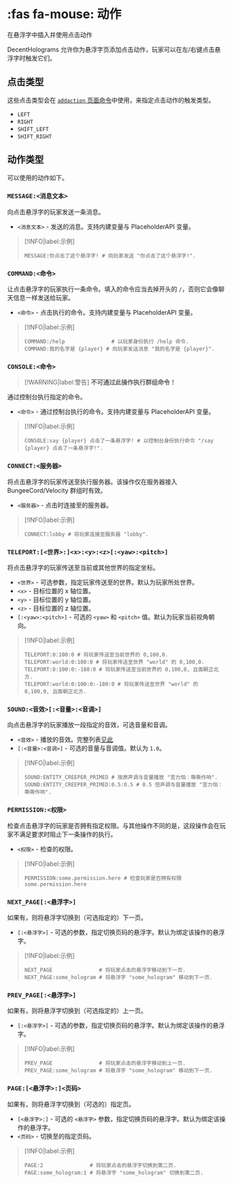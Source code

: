 # :fas fa-mouse: 动作
在悬浮字中插入并使用点击动作

DecentHolograms 允许你为悬浮字页添加点击动作，玩家可以在左/右键点击悬浮字时触发它们。

## 点击类型

这些点击类型会在 [`addaction` 页面命令](general.commands.hologram.pages.md#dh-p-addaction-悬浮字-页码-点击类型-操作)中使用，来指定点击动作的触发类型。

* `LEFT`
* `RIGHT`
* `SHIFT_LEFT`
* `SHIFT_RIGHT`

## 动作类型
可以使用的动作如下。

### `MESSAGE:<消息文本>`

向点击悬浮字的玩家发送一条消息。

* `<消息文本>` - 发送的消息。支持内建变量与 PlaceholderAPI 变量。

> [!INFO|label:示例]
> ```
> MESSAGE:你点击了这个悬浮字! # 向玩家发送 "你点击了这个悬浮字!".
> ```

### `COMMAND:<命令>`

让点击悬浮字的玩家执行一条命令。填入的命令应当去掉开头的 `/`，否则它会像聊天信息一样发送给玩家。

* `<命令>` - 点击执行的命令。支持内建变量与 PlaceholderAPI 变量。

> [!INFO|label:示例]
> ```
> COMMAND:/help               # 以玩家身份执行 /help 命令.
> COMMAND:我的名字是 {player} # 向玩家发送消息 "我的名字是 {player}".
> ```

### `CONSOLE:<命令>`

> [!WARNING|label:警告]
> **不可通过此操作执行群组命令！**

通过控制台执行指定的命令。

* `<命令>` - 通过控制台执行的命令。支持内建变量与 PlaceholderAPI 变量。

> [!INFO|label:示例]
> ```
> CONSOLE:say {player} 点击了一条悬浮字! # 以控制台身份执行命令 "/say {player} 点击了一条悬浮字!".
> ```

### `CONNECT:<服务器>`

将点击悬浮字的玩家传送至执行服务器。该操作仅在服务器接入 BungeeCord/Velocity 群组时有效。

* `<服务器>` - 点击时连接至的服务器。

> [!INFO|label:示例]
> ```
> CONNECT:lobby # 将玩家连接至服务器 "lobby".
> ```

### `TELEPORT:[<世界>:]<x>:<y>:<z>[:<yaw>:<pitch>]`

将点击悬浮字的玩家传送至当前或其他世界的指定坐标。

* `<世界>` - 可选参数，指定玩家传送至的世界。默认为玩家所处世界。
* `<x>` - 目标位置的 x 轴位置。
* `<y>` - 目标位置的 y 轴位置。
* `<z>` - 目标位置的 z 轴位置。
* `[:<yaw>:<pitch>]` - 可选的 `<yaw>` 和 `<pitch>` 值。默认为玩家当前视角朝向。

> [!INFO|label:示例]
> ```
> TELEPORT:0:100:0 # 将玩家传送至当前世界的 0,100,0.
> TELEPORT:world:0:100:0 # 将玩家传送至世界 "world" 的 0,100,0.
> TELEPORT:0:100:0:-180:0 # 将玩家传送至当前世界的 0,100,0, 且面朝正北方.
> TELEPORT:world:0:100:0:-180:0 # 将玩家传送至世界 "world" 的 0,100,0, 且面朝正北方.
> ```

### `SOUND:<音效>[:<音量>:<音调>]`

向点击悬浮字的玩家播放一段指定的音效，可选音量和音调。

* `<音效>` - 播放的音效。完整列表[见此](https://docs.andre601.ch/Spigot-Sounds)
* `[:<音量>:<音调>]` - 可选的音量与音调值。默认为 `1.0`。

> [!INFO|label:示例]
> ```
> SOUND:ENTITY_CREEPER_PRIMED # 按原声调与音量播放 "苦力怕：嘶嘶作响".
> SOUND:ENTITY_CREEPER_PRIMED:0.5:0.5 # 0.5 倍声调与音量播放 "苦力怕：嘶嘶作响".
> ```

### `PERMISSION:<权限>`

检查点击悬浮字的玩家是否拥有指定权限。与其他操作不同的是，这段操作会在玩家不满足要求时阻止下一条操作的执行。

* `<权限>` - 检查的权限。

> [!INFO|label:示例]
> ```
> PERMISSION:some.permission.here # 检查玩家是否拥有权限 some.permission.here
> ```

### `NEXT_PAGE[:<悬浮字>]`

如果有，则将悬浮字切换到（可选指定的）下一页。

* `[:<悬浮字>]` - 可选的参数，指定切换页码的悬浮字。默认为绑定该操作的悬浮字。

> [!INFO|label:示例]
> ```
> NEXT_PAGE               # 将玩家点击的悬浮字移动到下一页.
> NEXT_PAGE:some_hologram # 将悬浮字 "some_hologram" 移动到下一页.
> ```

### `PREV_PAGE[:<悬浮字>]`

如果有，则将悬浮字切换到（可选指定的）上一页。

* `[:<悬浮字>]` - 可选的参数，指定切换页码的悬浮字。默认为绑定该操作的悬浮字。

> [!INFO|label:示例]
> ```
> PREV_PAGE               # 将玩家点击的悬浮字移动到上一页.
> PREV_PAGE:some_hologram # 将悬浮字 "some_hologram" 移动到下一页.
> ```

### `PAGE:[<悬浮字>:]<页码>`

如果有，则将悬浮字切换到（可选的）指定页。

* `[<悬浮字>:]` - 可选的 `<悬浮字>` 参数，指定切换页码的悬浮字。默认为绑定该操作的悬浮字。
* `<页码>` - 切换至的指定页码。

> [!INFO|label:示例]
> ```
> PAGE:2               # 将玩家点击的悬浮字切换到第二页.
> PAGE:some_hologram:1 # 将悬浮字 "some_hologram" 切换到第二页.
> ```